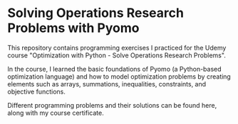 # Solving Operations Research Problems with Pyomo
This repository contains programming exercises I practiced for the Udemy course "Optimization with Python - Solve Operations Research Problems".

In the course, I learned the basic foundations of Pyomo (a Python-based optimization language) and how to model optimization problems by creating elements such as arrays, summations, inequalities, constraints, and objective functions. 

Different programming problems and their solutions can be found here, along with my course certificate.
